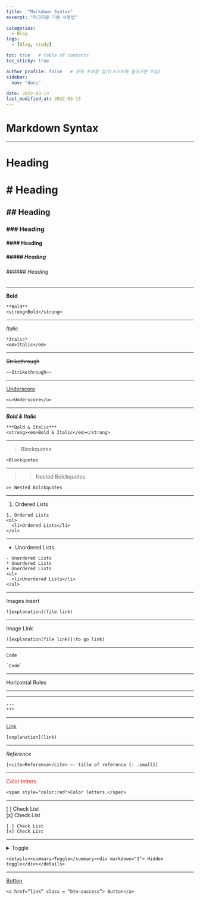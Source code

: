 ```yaml
---
title:  "Markdown Syntax"
excerpt: "마크다운 기본 사용법"

categories:
  - Blog
tags:
  - [Blog, study]

toc: true   # table of contents
toc_sticky: true

author_profile: false   # 좌측 프로필 접기(포스트에 들어가면 꺼짐)
sidebar:
  nav: "docs"

date: 2022-03-13
last_modified_at: 2022-03-13
---
```


# Markdown Syntax

---
# Heading
<h1># Heading</h1>
<h2>## Heading</h2>
<h3>### Heading</h3>
<h4>#### Heading</h4>
<h5>##### Heading</h5>
<h6>###### Heading</h6>

---

**Bold**

~~~
**Bold**
<strong>Bold</strong>
~~~
---

*Italic*

~~~
*Italic*
<em>Italic</em>
~~~
---

~~Strikethrough~~

~~~
~~Strikethrough~~
~~~
---

<u>Underscore</u>

~~~
<u>Underscore</u>
~~~
---

***Bold & Italic***

~~~
***Bold & Italic***
<strong><em>Bold & Italic</em></strong>
~~~
---

>Blockquotes

~~~
>Blockquotes
~~~
---

>> Nested Bolckquotes

~~~
>> Nested Bolckquotes
~~~
---

1. Ordered Lists

~~~
1. Ordered Lists
<ol>
  <li>Ordered Lists</li>
</ol>
~~~
---

- Unordered Lists

~~~
- Unordered Lists
* Unordered Lists
+ Unordered Lists
<ul>
  <li>Unordered Lists</li>
</ul>
~~~
---

Images insert

~~~
![explanation](file link)
~~~
---

Image Link

~~~
![explanation(file link)](to go link)
~~~
---

`Code`

~~~
`Code`
~~~
---

Horizontal Rules

---
***
~~~
---
***
~~~
---

[Link](https://www.markdownguide.org/basic-syntax/ "Markdown Syntax")

~~~
[explanation](link)
~~~
---

<cite>Reference</cite>

~~~
[<cite>Reference</cite> —- title of reference {: .small}]
~~~

---

<span style="color:red">Color letters.</span>

~~~
<span style="color:red">Color letters.</span>
~~~

---

[ ] Check List  
[x] Check List

~~~
[ ] Check List  
[x] Check List
~~~
---

<details><summary>Toggle</summary><div markdown="1"> Hidden toggle</div></details>

~~~
<details><summary>Toggle</summary><div markdown="1"> Hidden toggle</div></details>
~~~
---

<a href=“link” class = “btn—success”> Button</a>

~~~
<a href=“link” class = “btn—success”> Button</a>
~~~

